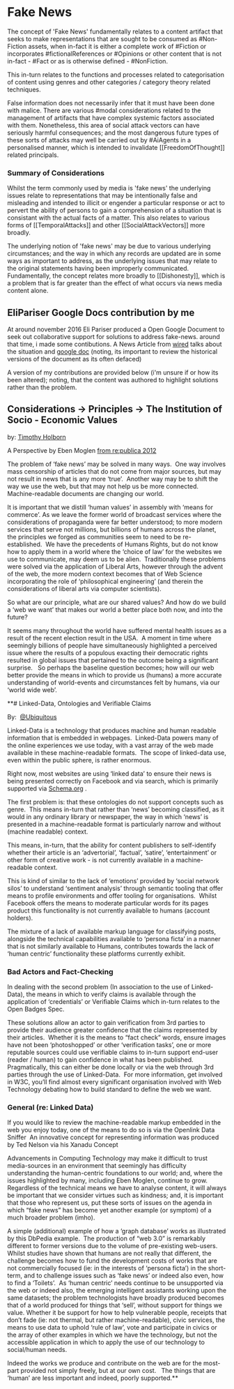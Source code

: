 # Fake News

The concept of 'Fake News' fundamentally relates to a content artifact that seeks to make representations that are sought to be consumed as #Non-Fiction assets, when in-fact it is either a complete work of #Fiction or incorporates #fictionalReferences or #Opinions or other content that is not in-fact - #Fact or as is otherwise defined - #NonFiction. 

This in-turn relates to the functions and processes related to categorisation of content using genres and other categories / category theory related techniques.  

False information does not necessarily infer that it must have been done with malice.  There are various #modal considerations related to the management of artifacts that have complex systemic factors associated with them.  Nonetheless, this area of social attack vectors can have seriously harmful consequences; and the most dangerous future types of these sorts of attacks may well be carried out by #AiAgents in a personalised manner, which is intended to invalidate [[FreedomOfThought]] related principals.

### Summary of Considerations
Whilst the term commonly used by media is 'fake news' the underlying issues relate to representations that may be intentionally false and misleading and intended to illicit or engender a particular response or act to pervert the ability of persons to gain a comprehension of a situation that is consistant with the actual facts of a matter.  This also relates to various forms of [[TemporalAttacks]] and other [[SocialAttackVectors]] more broadly.

The underlying notion of 'fake news' may be due to various underlying circumstances; and the way in which any records are updated are in some ways as important to address, as the underlying issues that may relate to the original statements having been improperly communicated.  Fundamentally, the concept relates more broadly to [[Dishonesty]], which is a problem that is far greater than the effect of what occurs via news media content alone.


## EliPariser Google Docs contribution by me

At around november 2016 Eli Pariser produced a Open Google Document to seek out collaborative support for solutions to address fake-news.  around that time, i made some contibutions.  A News Article from [wired](https://www.wired.co.uk/article/fake-news-document-eli-pariser) talks about the situation and [google doc](https://docs.google.com/document/d/1OPghC4ra6QLhaHhW8QvPJRMKGEXT7KaZtG_7s5-UQrw/edit) (noting, its important to review the historical versions of the document as its often defaced)

A version of my contributions are provided below (i'm unsure if or how its been altered); noting, that the content was authored to highlight solutions rather than the problem.

## Considerations → Principles → The Institution of Socio - Economic Values

by: [Timothy Holborn](https://www.linkedin.com/in/ubiquitous) 

A Perspective by Eben Moglen [from re:publica 2012](https://www.youtube.com/watch?v=sKOk4Y4inVY)

The problem of ‘fake news’ may be solved in many ways.  One way involves mass censorship of articles that do not come from major sources, but may not result in news that is any more ‘true’.  Another way may be to shift the way we use the web, but that may not help us be more connected. Machine-readable documents are changing our world.  
  
It is important that we distill ‘human values’ in assembly with ‘means for commerce’. As we leave the former world of broadcast services where the considerations of propaganda were far better understood; to more modern services that serve not millions, but billions of humans across the planet, the principles we forged as communities seem to need to be re-established.  We have the precedents of Humans Rights, but do not know how to apply them in a world where the ‘choice of law’ for the websites we use to communicate, may deem us to be alien.  Traditionally these problems were solved via the application of Liberal Arts, however through the advent of the web, the more modern context becomes that of Web Science incorporating the role of ‘philosophical engineering’ (and therein the considerations of liberal arts via computer scientists).

So what are our principle, what are our shared values? And how do we build a ‘web we want’ that makes our world a better place both now, and into the future? 

It seems many throughout the world have suffered mental health issues as a result of the recent election result in the USA.  A moment in time where seemingly billions of people have simultaneously highlighted a perceived issue where the results of a populous exacting their democratic rights resulted in global issues that pertained to the outcome being a significant surprise.   So perhaps the baseline question becomes; how will our web better provide the means in which to provide us (humans) a more accurate understanding of world-events and circumstances felt by humans, via our ‘world wide web’.

**# Linked-Data, Ontologies and Verifiable Claims  

By:  [@Ubiquitous](https://www.linkedin.com/in/ubiquitous) 
  
Linked-Data is a technology that produces machine and human readable information that is embedded in webpages.  Linked-Data powers many of the online experiences we use today, with a vast array of the web made available in these machine-readable formats.  The scope of linked-data use, even within the public sphere, is rather enormous.

Right now, most websites are using ‘linked data’ to ensure their news is being presented correctly on Facebook and via search, which is primarily supported via [Schema.org](http://schema.org/) .

The first problem is: that these ontologies do not support concepts such as genre.  This means in-turn that rather than ‘news’ becoming classified, as it would in any ordinary library or newspaper, the way in which ‘news’ is presented in a machine-readable format is particularly narrow and without (machine readable) context. 

This means, in-turn, that the ability for content publishers to self-identify whether their article is an ‘advertorial’, ‘factual’, ‘satire’, ‘entertainment’ or other form of creative work - is not currently available in a machine-readable context. 

This is kind of similar to the lack of ‘emotions’ provided by ‘social network silos’ to understand ‘sentiment analysis’ through semantic tooling that offer means to profile environments and offer tooling for organisations.  Whilst Facebook offers the means to moderate particular words for its pages product this functionality is not currently available to humans (account holders).  

The mixture of a lack of available markup language for classifying posts, alongside the technical capabilities available to ‘persona ficta’ in a manner that is not similarly available to Humans, contributes towards the lack of ‘human centric’ functionality these platforms currently exhibit. 

### Bad Actors and Fact-Checking

In dealing with the second problem (In association to the use of Linked-Data), the means in which to verify claims is available through the application of ‘credentials’ or Verifiable Claims which in-turn relates to the Open Badges Spec.  

These solutions allow an actor to gain verification from 3rd parties to provide their audience greater confidence that the claims represented by their articles.  Whether it is the means to “fact check” words, ensure images have not been ‘photoshopped’ or other ‘verification tasks’, one or more reputable sources could use verifiable claims to in-turn support end-user (reader / human) to gain confidence in what has been published.  Pragmatically, this can either be done locally or via the web through 3rd parties through the use of Linked-Data.  For more information, get involved in W3C, you’ll find almost every significant organisation involved with Web Technology debating how to build standard to define the web we want.

  
### General (re: Linked Data)

If you would like to review the machine-readable markup embedded in the web you enjoy today, one of the means to do so is via the Openlink Data Sniffer  An innovative concept for representing information was produced by Ted Nelson via his Xanadu Concept

Advancements in Computing Technology may make it difficult to trust media-sources in an environment that seemingly has difficulty understanding the human-centric foundations to our world; and, where the issues highlighted by many, including Eben Moglen, continue to grow.  Regardless of the technical means we have to analyse content, it will always be important that we consider virtues such as kindness; and, it is important that those who represent us, put these sorts of issues on the agenda in which “fake news” has become yet another example (or symptom) of a much broader problem (imho).  
  

A simple (additional) example of how a ‘graph database’ works as illustrated by this DbPedia example.  The production of “web 3.0” is remarkably different to former versions due to the volume of pre-existing web-users.  Whilst studies have shown that humans are not really that different, the challenge becomes how to fund the development costs of works that are not commercially focused (ie: in the interests of ‘persona ficta’) in the short-term, and to challenge issues such as ‘fake news’ or indeed also even, how to find a ‘Toilets’.  As ‘human centric’ needs continue to be unsupported via the web or indeed also, the emerging intelligent assistants working upon the same datasets; the problem technologists have broadly produced becomes that of a world produced for things that ‘sell’, without support for things we value. Whether it be support for how to help vulnerable people, receipts that don’t fade (ie: not thermal, but rather machine-readable), civic services, the means to use data to uphold ‘rule of law’, vote and participate in civics or the array of other examples in which we have the technology, but not the accessible application in which to apply the use of our technology to social/human needs.  

Indeed the works we produce and contribute on the web are for the most-part provided not simply freely, but at our own cost.   The things that are ‘human’ are less important and indeed, poorly supported.**